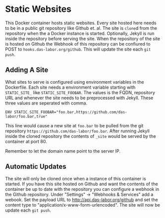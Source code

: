 Static Websites
===============

This Docker container hosts static websites. Every site hosted here needs to
be in a public git repository like Github et. al. The site is `clone`d from
the repository when the a Docker instance is started. Optionally, Jekyll is
run inside the repository before serving the site. When the repository of the
site is hosted on Github the Webhook of this repository can be confiured to
POST to `hooks.das-labor.org/github`. This will update the site each `git push`.

Adding A Site
-------------

What sites to serve is configured using environment variables in the Dockerfile.
Each site needs a environment variable starting with `STATIC_SITE_` like
`STATIC_SITE_FOOBAR`. The values is the FQDN, repository URL and whenever
the site needs to be preprocessed with Jekyll. These three values are seperated
with comma.

``
ENV STATIC_SITE_FOOBAR="foo.bar,https://github.com/das-labor/foo.bar,true"
``

This line would cause a new site at `foo.bar` to be pulled from the git repository
`https://github.com/das-labor/foo.bar`. After running Jekyll inside the cloned
repository the contents of `_site` would be served by the container at port 80.

Remember to let the domain name point to the server IP.

Automatic Updates
-----------------

The site will only be cloned once when a instance of this container is started.
If you have this site hosted on Github and want the contents of the container
be up to date with the repository you can configure a webhook in the Github
repository. Under "Settings" -> "Webhooks & Services" add a webook. Set the
payload URL to http://api.das-labor.org/github and set the content type to
"application/x-www-form-urlencoded". The site will now be update each `git push`.
